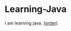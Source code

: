 # Learning-Java
I am learning java.
[(order)](https://github.com/SciBorgs/SciGuides/blob/f069b159a43422559d9ee1573da3498aaebf370f/projects/intro-to-programming/README.md)
